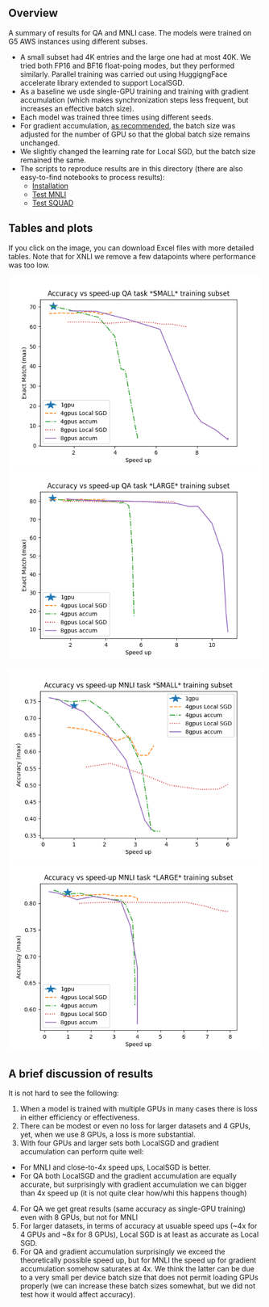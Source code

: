 ## Overview
A summary of results for QA and MNLI case. The models were trained on G5 AWS instances using different subses. 
- A small subset had 4K entries and the large one had at most 40K. We tried both FP16 and BF16 float-poing modes, but they performed similarly. Parallel training was carried out using HuggigngFace accelerate library extended to support LocalSGD. 
- As a baseline we usde single-GPU training and training with gradient accumulation (which makes synchronization steps less frequent, but increases an effective batch size). 
- Each model was trained three times using different seeds.
- For gradient accumulation, [as recommended](https://huggingface.co/docs/accelerate/concept_guides/performance), the batch size was adjusted for the number of GPU so that the global batch size remains unchanged.
- We slightly changed the learning rate for Local SGD, but the batch size remained the same.
- The scripts to reproduce results are in this directory (there are also easy-to-find notebooks to process results):
  * [Installation](install_main.sh)
  * [Test MNLI](run_mnli_main.sh)
  * [Test SQUAD](run_qa_main.sh)

## Tables and plots
If you click on the image, you can download Excel files with more detailed tables. Note that for XNLI we remove a few datapoints where performance was too low. 

[![QA 4K](QA_small.png)](QA_small.xls) [![QA 40K](QA_large.png)](QA_large.xls)

[![MNLI 4K](MNLI_small.png)](MNLI_small.xls) [![MNLI 40K](MNLI_large.png)](MNLI_large.xls)

## A brief discussion of results

It is not hard to see the following:
1. When a model is trained with multiple GPUs in many cases there is loss in either efficiency or effectiveness.
2. There can be modest or even no loss for larger datasets and 4 GPUs, yet, when we use 8 GPUs, a loss is more substantial.
3. With four GPUs and larger sets both LocalSGD and gradient accumulation can perform quite well: 
  - For MNLI and close-to-4x speed ups, LocalSGD is better.
  - For QA both LocalSGD and the gradient accumulation are equally accurate, but surprisingly with gradient accumulation we can bigger than 4x speed up (it is not quite clear how/whi this happens though)
4. For QA we get great results (same accuracy as single-GPU training) even with 8 GPUs, but not for MNLI
5. For larger datasets, in terms of accuracy at usuable speed ups (~4x for 4 GPUs and ~8x for 8 GPUs), Local SGD is at least as accurate as Local SGD.
6. For QA and gradient accumulation surprisingly we exceed the theoretically possible speed up, but for MNLI the speed up for gradient accumulation somehow saturates at 4x. We think the latter can be due to a very small per device batch size that does not permit loading GPUs properly (we can increase these batch sizes somewhat, but we did not test how it would affect accuracy).
